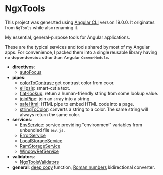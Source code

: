 # NgxTools

This project was generated using [Angular CLI](https://github.com/angular/angular-cli) version 19.0.0. It originates from `NgTools` while also renaming it.

My essential, general-purpose tools for Angular applications.

These are the typical services and tools shared by most of my Angular apps. For convenience, I packed them into a single reusable library having no dependencies other than Angular `CommonModule`.

- **directives**:
  - [autoFocus](src/lib/directives/auto-focus.directive.ts)
- **pipes**:
  - [colorToContrast](src/lib/pipes/color-to-contrast.pipe.ts): get contrast color from color.
  - [ellipsis](src/lib/pipes/ellipsis.pipe.ts): smart-cut a text.
  - [flat-lookup](src/lib/pipes/flat-lookup.pipe.ts): return a human-friendly string from some lookup value.
  - [joinPipe](src/lib/pipes/join.pipe.ts): join an array into a string.
  - [safeHtml](src/lib/pipes/safe-html.pipe.ts): HTML pipe to embed HTML code into a page.
  - [stringToColor](src/lib/pipes/string-to-color.pipe.ts): converts a string to a color. The same string will always return the same color.
- **services**:
  - [EnvService](src/lib/services/env.service.ts): service providing "environment" variables from unbundled file `env.js`.
  - [ErrorService](src/lib/services/error.service.ts)
  - [LocalStorageService](src/lib/services/local-storage.service.ts)
  - [RamStorageService](src/lib/services/ram-storage.service.ts)
  - [WindowRefService](src/lib/services/window-ref.service.ts)
- **validators**:
  - [NgxToolsValidators](src/lib/validators/ngx-tools.validators.ts)
- **general**: [deep copy](src/lib/functions.ts) function, [Roman numbers](src/lib/roman-number.ts) bidirectional converter.
